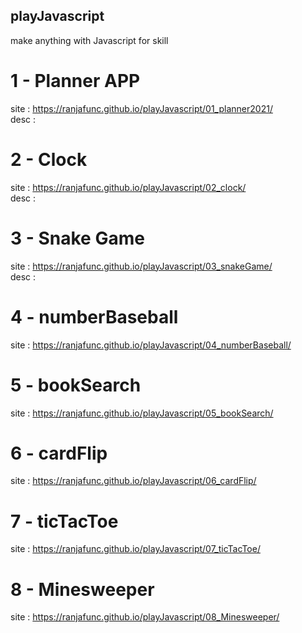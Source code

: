 ## playJavascript

make anything with Javascript for skill

# 1 - Planner APP

site : https://ranjafunc.github.io/playJavascript/01_planner2021/  
desc :

# 2 - Clock

site : https://ranjafunc.github.io/playJavascript/02_clock/  
desc :

# 3 - Snake Game

site : https://ranjafunc.github.io/playJavascript/03_snakeGame/  
desc :

# 4 - numberBaseball

site : https://ranjafunc.github.io/playJavascript/04_numberBaseball/

# 5 - bookSearch

site : https://ranjafunc.github.io/playJavascript/05_bookSearch/

# 6 - cardFlip

site : https://ranjafunc.github.io/playJavascript/06_cardFlip/

# 7 - ticTacToe

site : https://ranjafunc.github.io/playJavascript/07_ticTacToe/

# 8 - Minesweeper

site : https://ranjafunc.github.io/playJavascript/08_Minesweeper/
